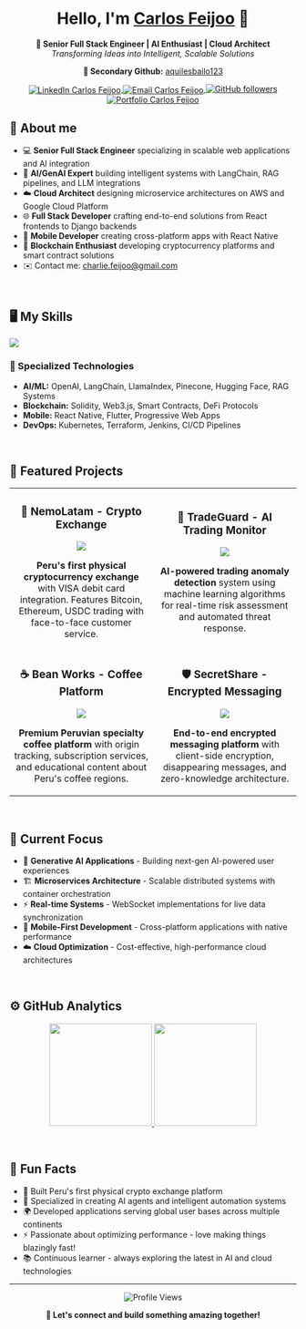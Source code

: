 <div align="center">
  <h1 align="center">Hello, I'm <a href="https://github.com/ElChale">Carlos Feijoo</a> 👋</h1>
  
  **🚀 Senior Full Stack Engineer | AI Enthusiast | Cloud Architect**  
  *Transforming Ideas into Intelligent, Scalable Solutions*
  
  **🔗 Secondary Github:** [aquilesbailo123](https://github.com/aquilesbailo123)
</div>

<p align="center">
  <a href="https://www.linkedin.com/in/carlos-feijoo/" target="blank">
    <img align="center" src="https://img.shields.io/badge/LinkedIn-0077B5?style=for-the-badge&logo=linkedin&logoColor=white" alt="LinkedIn Carlos Feijoo"/>
  </a>
  <a href="mailto:charlie.feijoo@gmail.com" target="blank">
    <img align="center" src="https://img.shields.io/badge/Gmail-D14836?style=for-the-badge&logo=gmail&logoColor=white" alt="Email Carlos Feijoo"/>
  </a>
  <a href="https://github.com/ElChale"> 
    <img alt="GitHub followers" src="https://img.shields.io/github/followers/ElChale?style=social">
  </a>
  <a href="https://chale.feijoo.pe" target="blank">
    <img align="center" src="https://img.shields.io/badge/Portfolio-FF5722?style=for-the-badge&logo=web&logoColor=white" alt="Portfolio Carlos Feijoo"/>
  </a>
</p>

## 💁 About me
- 💻 **Senior Full Stack Engineer** specializing in scalable web applications and AI integration
- 🤖 **AI/GenAI Expert** building intelligent systems with LangChain, RAG pipelines, and LLM integrations  
- ☁️ **Cloud Architect** designing microservice architectures on AWS and Google Cloud Platform
- 🌐 **Full Stack Developer** crafting end-to-end solutions from React frontends to Django backends
- 📱 **Mobile Developer** creating cross-platform apps with React Native
- 🔐 **Blockchain Enthusiast** developing cryptocurrency platforms and smart contract solutions
- ✉️ Contact me: <a href="mailto:charlie.feijoo@gmail.com" target="blank">charlie.feijoo@gmail.com</a>

<br>

## 🖥️ My Skills

<p align="left">
  <a href="https://skillicons.dev">
    <img src="https://skillicons.dev/icons?i=js,ts,py,react,nextjs,nodejs,django,aws,gcp,docker,postgres,mongodb,redis,git,github,vscode,html,css,tailwind"/>
  </a>
</p>

### 🚀 Specialized Technologies
- **AI/ML:** OpenAI, LangChain, LlamaIndex, Pinecone, Hugging Face, RAG Systems
- **Blockchain:** Solidity, Web3.js, Smart Contracts, DeFi Protocols
- **Mobile:** React Native, Flutter, Progressive Web Apps
- **DevOps:** Kubernetes, Terraform, Jenkins, CI/CD Pipelines

<br>

## 🚀 Featured Projects

<table>
  <tr>
    <td width="50%">
      <h3 align="center">🏦 NemoLatam - Crypto Exchange</h3>
      <div align="center">                                       
        <p>
          <a href="https://nemolatam.com/" target="_blank">
            <img src="https://img.shields.io/badge/LIVE%20DEMO-00D9FF?style=for-the-badge&logo=react&logoColor=white">
          </a>
        </p>
        <p><b>Peru's first physical cryptocurrency exchange</b> with VISA debit card integration. Features Bitcoin, Ethereum, USDC trading with face-to-face customer service.</p>
      </div>                                                             
    </td>
    <td width="50%">
      <h3 align="center">🤖 TradeGuard - AI Trading Monitor</h3>
      <div align="center">
        <p>
          <a href="https://trade-dashboard-six.vercel.app/" target="_blank">
            <img src="https://img.shields.io/badge/LIVE%20DEMO-00D9FF?style=for-the-badge&logo=python&logoColor=white">
          </a>
        </p>
        <p><b>AI-powered trading anomaly detection</b> system using machine learning algorithms for real-time risk assessment and automated threat response.</p>
      </div>                                                                                          
    </td>
  </tr>
  <tr>
    <td width="50%">
      <h3 align="center">☕ Bean Works - Coffee Platform</h3>
      <div align="center">                                       
        <p>
          <a href="https://bean-works.vercel.app/" target="_blank">
            <img src="https://img.shields.io/badge/LIVE%20DEMO-00D9FF?style=for-the-badge&logo=nextdotjs&logoColor=white">
          </a>
        </p>
        <p><b>Premium Peruvian specialty coffee platform</b> with origin tracking, subscription services, and educational content about Peru's coffee regions.</p>
      </div>                                                             
    </td>
    <td width="50%">
      <h3 align="center">🛡️ SecretShare - Encrypted Messaging</h3>
      <div align="center">
        <p>
          <a href="https://secret-beryl-pi.vercel.app/login" target="_blank">
            <img src="https://img.shields.io/badge/LIVE%20DEMO-00D9FF?style=for-the-badge&logo=react&logoColor=white">
          </a>
        </p>
        <p><b>End-to-end encrypted messaging platform</b> with client-side encryption, disappearing messages, and zero-knowledge architecture.</p>
      </div>                                                                                          
    </td>
  </tr>
</table>

<br>

## 🎯 Current Focus
- 🤖 **Generative AI Applications** - Building next-gen AI-powered user experiences
- 🏗️ **Microservices Architecture** - Scalable distributed systems with container orchestration  
- ⚡ **Real-time Systems** - WebSocket implementations for live data synchronization
- 📱 **Mobile-First Development** - Cross-platform applications with native performance
- ☁️ **Cloud Optimization** - Cost-effective, high-performance cloud architectures

<br>

## ⚙️ GitHub Analytics

<p align="center">
<a href="https://github.com/ElChale">
  <img height="180em" src="https://github-readme-stats-eight-theta.vercel.app/api?username=ElChale&show_icons=true&theme=algolia&include_all_commits=true&count_private=true"/>
  <img height="180em" src="https://github-readme-stats-eight-theta.vercel.app/api/top-langs/?username=ElChale&layout=compact&langs_count=8&theme=algolia"/>
</a>
</p>

<br>

## 🌟 Fun Facts
- 🚀 Built Peru's first physical crypto exchange platform
- 🤖 Specialized in creating AI agents and intelligent automation systems
- 🌍 Developed applications serving global user bases across multiple continents
- ⚡ Passionate about optimizing performance - love making things blazingly fast!
- 📚 Continuous learner - always exploring the latest in AI and cloud technologies

---

<div align="center">
  <img src="https://komarev.com/ghpvc/?username=ElChale&label=Profile%20views&color=0e75b6&style=flat" alt="Profile Views" />
  
  **💬 Let's connect and build something amazing together!**
</div>
